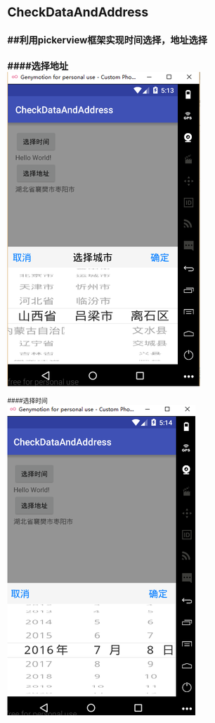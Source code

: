 # CheckDataAndAddress
##利用pickerview框架实现时间选择，地址选择<br>
-
####选择地址<br>
![效果图](https://github.com/Aicibg/CheckDataAndAddress/raw/master/image/20160708171342.png)<br>
-
####选择时间<br>
![效果图](https://github.com/Aicibg/CheckDataAndAddress/raw/master/image/20160708171407.png)<br>
